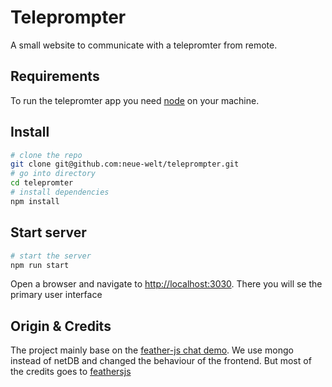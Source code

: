 # Teleprompter
A small website to communicate with a telepromter from remote. 

## Requirements
To run the telepromter app you need [node](https://nodejs.org/en/download/) on your machine. 

## Install
```bash
# clone the repo
git clone git@github.com:neue-welt/teleprompter.git
# go into directory
cd telepromter
# install dependencies
npm install
```

## Start server
```bash
# start the server
npm run start
```
Open a browser and navigate to [http://localhost:3030](http://localhost:3030).  There you will se the primary user interface


## Origin & Credits
The project mainly base on the [feather-js chat demo](https://github.com/feathersjs/feathers). We use mongo instead of netDB and changed the behaviour of the frontend. But most of the credits goes to [feathersjs](https://github.com/feathersjs)
